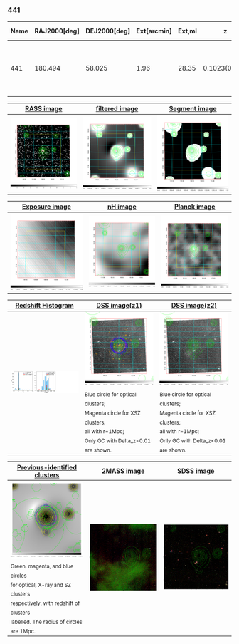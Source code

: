 <div STYLE="page-break-after: always;"></div>

### 441

|Name|RAJ2000[deg]|DEJ2000[deg] |Ext[arcmin]| Ext,ml | z | z_src| C|GC(XSZ,Delta_z<0.01)| GC(OPT,Delta_z<0.01)|GC| R_sig[arcmin] | R500[arcmin] | R500[Mpc]| CRsig[c/s] | CR500[c/s] |L500[1E44 erg/s]|F500[1E-12 erg/s/cm^2]| M500[1E14 Msun]|Tx[keV]|Cnt_sig|Beta|Rc[arcmin]|Comment|Alias|
|---|---|---|---|---|---|------|---|--------|---------|----------|---|---|---|---|---|---|---|---|---|---|---|---|---|---|
|441| 180.494| 58.025| 1.96| 28.35| 0.1023(0.005)| z1, z_xsz| B| F20, MCXC, PSZ2, SPI, Tar| A, C, N, RM, W| A, C, F20, MCXC, N, PSZ2, SPI, Tar, W| 10.262| 7.446| 0.841| 0.152(0.035)| 0.145(0.034)| 0.759(0.107)| 2.851(0.400)| 1.86(0.13)| 3.25(0.14)| 66.4| 0.872(-0.136+0.092)| 4.042(-0.909+0.678)| -| k209|

|[RASS image](../image/441/441_img.pdf)|[filtered image](../image/441/441_fil.pdf)|[Segment image](../image/441/441_seg.pdf)|
|-------------------|--------------------|-------------------|
| <img src="../image/441/441_img.png" width="300">  | <img src="../image/441/441_fil.png" width="300">   | <img src="../image/441/441_seg.png" width="300">  |

|[Exposure image](../image/441/441_mex.pdf)| [nH image](../image/441/441_nh.pdf)| [Planck image](../image/441/441_p.pdf)|
|-------------------|--------------------|-------------------|
|<img src="../image/441/441_mex.png" width="300">   | <img src="../image/441/441_nh.png" width="300">    | <img src="../image/441/441_p.png" width="300"> |

|[Redshift Histogram](../image/441/441_zg.pdf) | [DSS image(z1)](../image/441/441_dss_z1.pdf)      |  [DSS image(z2)](../image/441/441_dss_z2.pdf)    |
|-------------------|--------------------|-------------------|
|<img src="../image/441/441_zg.png" width="300"> |<img src="../image/441/441_dss_z1.png" width="300"> <sub><br>Blue circle for optical clusters; <br>Magenta circle for XSZ clusters; <br>all with r=1Mpc; <br>Only GC with Delta_z<0.01 are shown. </sub>| <img src="../image/441/441_dss_z2.png" width="300"><sub><br>Blue circle for optical clusters; <br>Magenta circle for XSZ clusters; <br>all with r=1Mpc; <br>Only GC with Delta_z<0.01 are shown. </sub> |

|[Previous-identified clusters](../image/441/441_gc.pdf) | [2MASS image](../image/441/441_2mass.pdf)      |[SDSS image](../image/441/441_sdss.pdf)   |
|-------------------|-------------------|-------------------|
|<img src=../image/441/441_gc.png width="300"> <br><sub>Green, magenta, and blue circles <br>for optical, X-ray and SZ clusters <br>respectively, with redshift of clusters <br>labelled. The radius of circles <br>are 1Mpc.</sub>|<img src="../image/441/441_2mass.png" width="300">  | <img src="../image/441/441_sdss.png" width="300">  |




